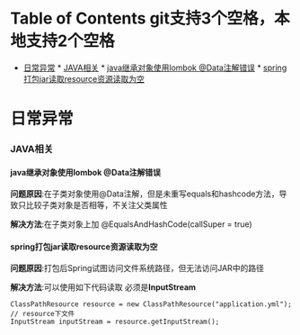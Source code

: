 Table of Contents  git支持3个空格，本地支持2个空格
=================

   * [日常异常](#日常异常)
         * [JAVA相关](#java相关)
            * [java继承对象使用lombok @Data注解错误](#java继承对象使用lombok-data注解错误)
            * [spring打包jar读取resource资源读取为空](#spring打包jar读取resource资源读取为空)
            
# 日常异常

### JAVA相关

#### java继承对象使用lombok @Data注解错误

**问题原因**:在子类对象使用@Data注解，但是未重写equals和hashcode方法，导致只比较子类对象是否相等，不关注父类属性

**解决方法**:在子类对象上加 @EqualsAndHashCode(callSuper = true)

#### spring打包jar读取resource资源读取为空

**问题原因**:打包后Spring试图访问文件系统路径，但无法访问JAR中的路径

**解决方法**:可以使用如下代码读取  必须是**InputStream**

```
ClassPathResource resource = new ClassPathResource("application.yml"); // resource下文件
InputStream inputStream = resource.getInputStream();
```